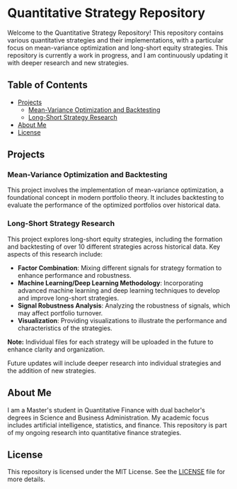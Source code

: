 # Quantitative Strategy Repository

Welcome to the Quantitative Strategy Repository! This repository contains various quantitative strategies and their implementations, with a particular focus on mean-variance optimization and long-short equity strategies. This repository is currently a work in progress, and I am continuously updating it with deeper research and new strategies.

## Table of Contents

- [Projects](#projects)
  - [Mean-Variance Optimization and Backtesting](#mean-variance-optimization-and-backtesting)
  - [Long-Short Strategy Research](#long-short-strategy-research)
- [About Me](#about-me)
- [License](#license)

## Projects

### Mean-Variance Optimization and Backtesting
This project involves the implementation of mean-variance optimization, a foundational concept in modern portfolio theory. It includes backtesting to evaluate the performance of the optimized portfolios over historical data.

### Long-Short Strategy Research
This project explores long-short equity strategies, including the formation and backtesting of over 10 different strategies across historical data. Key aspects of this research include:
- **Factor Combination**: Mixing different signals for strategy formation to enhance performance and robustness.
- **Machine Learning/Deep Learning Methodology**: Incorporating advanced machine learning and deep learning techniques to develop and improve long-short strategies.
- **Signal Robustness Analysis**: Analyzing the robustness of signals, which may affect portfolio turnover.
- **Visualization**: Providing visualizations to illustrate the performance and characteristics of the strategies.

**Note:** Individual files for each strategy will be uploaded in the future to enhance clarity and organization.

Future updates will include deeper research into individual strategies and the addition of new strategies.

## About Me

I am a Master's student in Quantitative Finance with dual bachelor's degrees in Science and Business Administration. My academic focus includes artificial intelligence, statistics, and finance. This repository is part of my ongoing research into quantitative finance strategies.

## License

This repository is licensed under the MIT License. See the [LICENSE](./LICENSE) file for more details.

